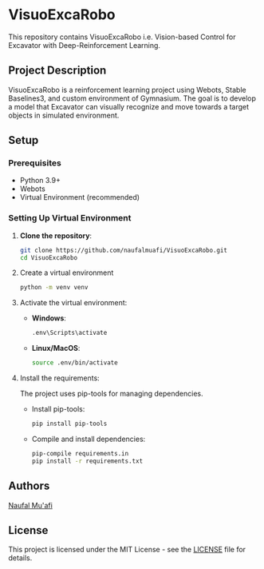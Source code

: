 # VisuoExcaRobo

This repository contains VisuoExcaRobo i.e. Vision-based Control for Excavator with Deep-Reinforcement Learning.

## Project Description

VisuoExcaRobo is a reinforcement learning project using Webots, Stable Baselines3, and custom environment of Gymnasium. The goal is to develop a model that Excavator can visually recognize and move towards a target objects in simulated environment.

## Setup

### Prerequisites

- Python 3.9+
- Webots
- Virtual Environment (recommended)

### Setting Up Virtual Environment

1. **Clone the repository**:

   ```bash
   git clone https://github.com/naufalmuafi/VisuoExcaRobo.git
   cd VisuoExcaRobo
   ```

2. Create a virtual environment

   ```bash
   python -m venv venv
   ```

3. Activate the virtual environment:

   - **Windows**:

     ```bash
     .env\Scripts\activate
     ```

   - **Linux/MacOS**:

     ```bash
     source .env/bin/activate
     ```

4. Install the requirements:

    The project uses pip-tools for managing dependencies.
    - Install pip-tools:
      ```bash
      pip install pip-tools
      ```
    - Compile and install dependencies:
      ```bash
      pip-compile requirements.in
      pip install -r requirements.txt
      ```

## Authors

[Naufal Mu'afi](nmuafi1@gmail.com)

## License

This project is licensed under the MIT License - see the [LICENSE](LICENSE) file for details.
